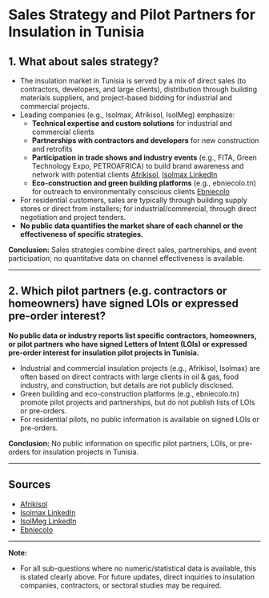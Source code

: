 # Sales Strategy and Pilot Partners for Insulation in Tunisia

## 1. What about sales strategy?

- The insulation market in Tunisia is served by a mix of direct sales (to contractors, developers, and large clients), distribution through building materials suppliers, and project-based bidding for industrial and commercial projects.
- Leading companies (e.g., Isolmax, Afrikisol, IsolMeg) emphasize:
  - **Technical expertise and custom solutions** for industrial and commercial clients
  - **Partnerships with contractors and developers** for new construction and retrofits
  - **Participation in trade shows and industry events** (e.g., FITA, Green Technology Expo, PETROAFRICA) to build brand awareness and network with potential clients [Afrikisol](https://www.afrikisol.com/language/en/), [Isolmax LinkedIn](https://www.linkedin.com/company/isolmax-tunisie)
  - **Eco-construction and green building platforms** (e.g., ebniecolo.tn) for outreach to environmentally conscious clients [Ebniecolo](https://ebniecolo.tn/)
- For residential customers, sales are typically through building supply stores or direct from installers; for industrial/commercial, through direct negotiation and project tenders.
- **No public data quantifies the market share of each channel or the effectiveness of specific strategies.**

**Conclusion:** Sales strategies combine direct sales, partnerships, and event participation; no quantitative data on channel effectiveness is available.

---

## 2. Which pilot partners (e.g. contractors or homeowners) have signed LOIs or expressed pre-order interest?

**No public data or industry reports list specific contractors, homeowners, or pilot partners who have signed Letters of Intent (LOIs) or expressed pre-order interest for insulation pilot projects in Tunisia.**

- Industrial and commercial insulation projects (e.g., Afrikisol, Isolmax) are often based on direct contracts with large clients in oil & gas, food industry, and construction, but details are not publicly disclosed.
- Green building and eco-construction platforms (e.g., ebniecolo.tn) promote pilot projects and partnerships, but do not publish lists of LOIs or pre-orders.
- For residential pilots, no public information is available on signed LOIs or pre-orders.

**Conclusion:** No public information on specific pilot partners, LOIs, or pre-orders for insulation projects in Tunisia.

---

## Sources
- [Afrikisol](https://www.afrikisol.com/language/en/)
- [Isolmax LinkedIn](https://www.linkedin.com/company/isolmax-tunisie)
- [IsolMeg LinkedIn](https://www.linkedin.com/company/isolmeg)
- [Ebniecolo](https://ebniecolo.tn/)

---

**Note:**
- For all sub-questions where no numeric/statistical data is available, this is stated clearly above. For future updates, direct inquiries to insulation companies, contractors, or sectoral studies may be required. 